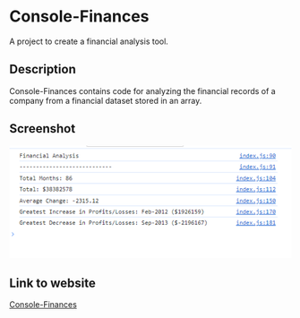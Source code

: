 # Console-Finances
A project to create a financial analysis tool.

## Description
Console-Finances contains code for analyzing the financial records of a company from a financial dataset stored in an array.


## Screenshot
![Console-Finances](assets/images/Console-Finances.PNG)

## Link to website
[Console-Finances](https://obeeyoma.github.io/Console-Finances/)
